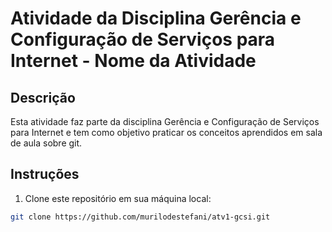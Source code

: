 # Atividade da Disciplina Gerência e Configuração de Serviços para Internet - Nome da Atividade

## Descrição

Esta atividade faz parte da disciplina Gerência e Configuração de Serviços para Internet e tem como objetivo praticar os conceitos aprendidos em sala de aula sobre git.

## Instruções

1. Clone este repositório em sua máquina local:

```bash
git clone https://github.com/murilodestefani/atv1-gcsi.git
